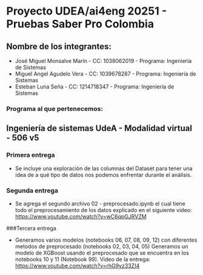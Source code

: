 # Proyecto UDEA/ai4eng 20251 - Pruebas Saber Pro Colombia

## Nombre de los integrantes:

- José Miguel Monsalve Marín - CC: 1038062019 - Programa: Ingeniería de Sistemas
- Miguel Angel Agudelo Vera - CC: 1039678287 - Programa: Ingeniería de Sistemas
- Esteban Luna Seña - CC: 1214718347 - Programa: Ingeniería de Sistemas

### Programa al que pertenecemos:
Ingeniería de sistemas UdeA - Modalidad virtual - 506 v5
---

### Primera entrega
- Se incluye una exploración de las columnas del Dataset para tener una idea de a qué tipo de datos nos podemos enfrentar durante el análisis.

### Segunda entrega
- Se agrega el segundo archivo 02 - preprocesado.ipynb el cual tiene todo el preprocesamiento de los datos explicado en el siguiente video: https://www.youtube.com/watch?v=wC6qpGJRVZM

###Tercera entrega
- Generamos varios modelos (notebooks 06, 07, 08, 09, 12) con diferentes metodos de preprocesado (notebooks 02, 03, 04, 05) Generamos un modelo de XGBoost usando el preprocesado que se encuentra en los notebooks 10 y 11 (Notebook 99). Video de la entrega: https://www.youtube.com/watch?v=rhG9yz33ZI4
